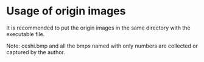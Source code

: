 # Usage of origin images
It is recommended to put the origin images in the same directory with the executable file.

Note: ceshi.bmp and all the bmps named with only numbers are collected or captured by the author.
